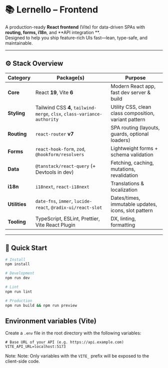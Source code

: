 # 📚 Lernello – Frontend

A production-ready **React frontend** (Vite) for data-driven SPAs with **routing, forms, i18n**, and **API integration
**.  
Designed to help you ship feature-rich UIs fast—lean, type-safe, and maintainable.

---

## ⚙️ Stack Overview

| Category      | Package(s)                                                               | Purpose                                               |
|---------------|--------------------------------------------------------------------------|-------------------------------------------------------|
| **Core**      | React **19**, Vite **6**                                                 | Modern React app, fast dev server & build             |
| **Styling**   | Tailwind CSS **4**, `tailwind-merge`, `clsx`, `class-variance-authority` | Utility CSS, clean class composition, variant pattern |
| **Routing**   | `react-router` **v7**                                                    | SPA routing (layouts, guards, optional loaders)       |
| **Forms**     | `react-hook-form`, `zod`, `@hookform/resolvers`                          | Lightweight forms + schema validation                 |
| **Data**      | `@tanstack/react-query` (+ Devtools in dev)                              | Fetching, caching, mutations, revalidation            |
| **i18n**      | `i18next`, `react-i18next`                                               | Translations & localization                           |
| **Utilities** | `date-fns`, `immer`, `lucide-react`, `@radix-ui/react-slot`              | Dates/times, immutable updates, icons, slot pattern   |
| **Tooling**   | TypeScript, ESLint, Prettier, Vite React Plugin                          | DX, linting, formatting                               |

---

## 🚀 Quick Start

```bash
# Install
npm install

# Development
npm run dev

# Lint
npm run lint

# Production
npm run build && npm run preview
```

## Environment variables (Vite)

Create a `.env` file in the root directory with the following variables:

```env
# Base URL of your API (e.g. https://api.example.com)
VITE_API_URL=localhost:5173
```

Note: Note: Only variables with the `VITE_` prefix will be exposed to the client-side code.
